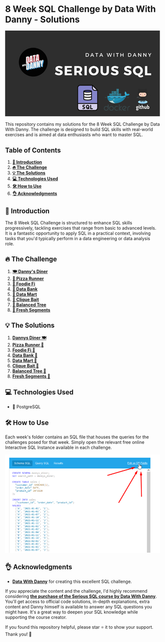 # 8 Week SQL Challenge by Data With Danny - Solutions

![Data With Danny: Virtual Data Apprenticeship](doc/Data_With_Danny_Virtual_Data_Apprenticeship.png)

This repository contains my solutions for the 8 Week SQL Challenge by Data With Danny.
The challenge is designed to build SQL skills with real-world exercises and
is aimed at data enthusiasts who want to master SQL.

## Table of Contents

1. [**🌟 Introduction**](#-introduction)
1. [**🔥 The Challenge**](#-the-challenge)
1. [**💡 The Solutions**](#-the-solutions)
1. [**💻 Technologies Used**](#-technologies-used)
1. [**🛠 How to Use**](#-how-to-use)
1. [**👌 Acknowledgments**](#-acknowledgments)

## 🌟 Introduction

The 8 Week SQL Challenge is structured to enhance SQL skills progressively, tackling exercises that range from basic to advanced levels. It is a fantastic opportunity to apply SQL in a practical context, involving tasks that you'd typically perform in a data engineering or data analysis role.

## 🔥 The Challenge

1. [**🍽️ Danny's Diner**](https://8weeksqlchallenge.com/case-study-1/)
1. [**🍕 Pizza Runner**](https://8weeksqlchallenge.com/case-study-2/)
1. [**🍲 Foodie Fi**](https://8weeksqlchallenge.com/case-study-3/)
1. [**🏦 Data Bank**](https://8weeksqlchallenge.com/case-study-4/)
1. [**🛒 Data Mart**](https://8weeksqlchallenge.com/case-study-5/)
1. [**🎣 Clique Bait**](https://8weeksqlchallenge.com/case-study-6/)
1. [**🌳 Balanced Tree**](https://8weeksqlchallenge.com/case-study-7/)
1. [**🍊 Fresh Segments**](https://8weeksqlchallenge.com/case-study-8/)

## 💡 The Solutions

1. [**Dannys Diner 🍽️**](Week_001_Dannys_Diner)
1. [**Pizza Runner 🍕**](Week_002_Pizza_Runner)
1. [**Foodie Fi 🍲**](Week_003_Foodie_Fi)
1. [**Data Bank 🏦**](Week_004_Data_Bank)
1. [**Data Mart 🛒**](Week_005_Data_Mart)
1. [**Clique Bait 🎣**](Week_006_Clique_Bait)
1. [**Balanced Tree 🌳**](Week_007_Balanced_Tree)
1. [**Fresh Segments 🍊**](Week_008_Fresh_Segments)

## 💻 Technologies Used

- 🐘 PostgreSQL

## 🛠 How to Use

Each week's folder contains an SQL file that houses the queries for the challenges posed for that week. Simply open the relevant free online Interactive SQL Instance available in each challenge.

![Alt text](doc/Edit_on_DB_Fiddle.png)

## 👌 Acknowledgments

- [**Data With Danny**](https://github.com/DataWithDanny) for creating this excellent SQL challenge.

If you appreciate the content and the challenge, I'd highly recommend considering [**the purchase of the Serious SQL course by Data With Danny**](https://www.datawithdanny.com/). You'll get access to official code solutions, in-depth explanations, extra content and Danny himself is available to answer any SQL questions you might have. It's a great way to deepen your SQL knowledge while supporting the course creator.

If you found this repository helpful, please star ⭐ it to show your support. Thank you! 🙏
